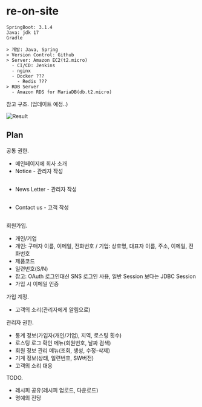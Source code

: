 # re-on-site

```text
SpringBoot: 3.1.4
Java: jdk 17
Gradle
```

```text
> 개발: Java, Spring
> Version Control: Github
> Server: Amazon EC2(t2.micro)
  - CI/CD: Jenkins
  - nginx
  - Docker ???
    - Redis ???
> RDB Server
  - Amazon RDS for MariaDB(db.t2.micro)
```

참고 구조. (업데이트 예정..)

![Result](https://raw.githubusercontent.com/jihunparkme/re-on-site/dev/reference/system-architecture.png 'Result')

## Plan

공통 권한.

- 메인페이지에 회사 소개
- Notice - 관리자 작성
  ```sql
  ```
- News Letter - 관리자 작성
  ```sql
  ```
- Contact us - 고객 작성
  ```sql
  ```

회원가입.

- 개인/기업
- 개인: 구매자 이름, 이메일, 전화번호 / 기업: 상호명, 대표자 이름, 주소, 이메일, 전화번호
- 제품코드
- 일련번호(S/N)
- 참고: OAuth 로그인대신 SNS 로그인 사용, 일반 Session 보다는 JDBC Session
- 가입 시 이메일 인증

가입 계정.

- 고객의 소리(관리자에게 알림으로)

관리자 권한.

- 통계 정보(가입자(개인/기업), 지역, 로스팅 횟수)
- 로스팅 로그 확인 메뉴(회원번호, 날짜 검색)
- 회원 정보 관리 메뉴(조회, 생성, 수정-삭제)
- 기계 정보(상태, 일련번호, SW버전)
- 고객의 소리 대응

TODO.

- 레시피 공유(레시피 업로드, 다운로드)
- 명예의 전당